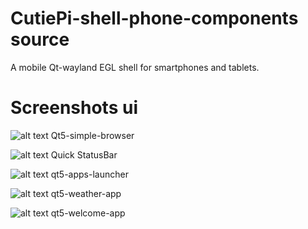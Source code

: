 # CutiePi-shell-phone-components source
A mobile Qt-wayland EGL shell for smartphones and tablets.

# Screenshots ui
![alt text](https://github.com/Cutie-Pi-Shell-community-project/CutiePi-shell-phone-components/blob/main/screenshots/photo5226690739709261655.jpg) 
Qt5-simple-browser                                                                                        
                                                                                                    
![alt text](https://github.com/Cutie-Pi-Shell-community-project/CutiePi-shell-phone-components/blob/main/screenshots/photo5226690739709261659.jpg) 
Quick StatusBar                                                                                       
                                                                                                  
![alt text](https://github.com/Cutie-Pi-Shell-community-project/CutiePi-shell-phone-components/blob/main/screenshots/photo5226690739709261739.png) 
qt5-apps-launcher                                                                                                                         
                                                                                                
![alt text](https://github.com/Cutie-Pi-Shell-community-project/CutiePi-shell-phone-components/blob/main/screenshots/photo5226690739709261746.png) 
qt5-weather-app                                                                                                   
                                                                                         
![alt text](https://github.com/Cutie-Pi-Shell-community-project/CutiePi-shell-phone-components/blob/main/screenshots/photo5226690739709261779.png) 
qt5-welcome-app                                                                      



